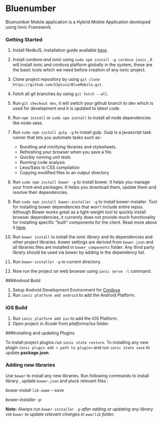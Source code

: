 # Bluenumber

Bluenumber Mobile application is a Hybrid Mobile Application developed using Ionic Framework.

### Getting Started


 1. Install NodeJS, installation guide available [here](https://github.com/nodejs/node-v0.x-archive/wiki/Installing-Node.js-via-package-manager?utm_source=%5Bdeliciuos%5D&utm_medium=twitter#debian-and-ubuntu-based-linux-distributions).
 
 2. Install *cordova and ionic* using `sudo npm install -g cordova ionic` , it will install ionic and cordova platform globally in the system, these are the basic tools which we need before creation of any ionic project.
 3. Clone project repository by using `git clone https://github.com/S3plus2/BlueMobile.git`.
 4. Fetch all git branches by using `git fetch --all`.
 5. Run `git checkout dev`, it will switch your github branch to dev which is used for development and it is updated to latest code. 
 6. Run `npm install` or `sudo npm install` to install all node dependencies like node-sass.
 7. Run `sudo npm install gulp -g` to install gulp. Gulp is a javascript task runner that lets you automate tasks such as-
    * Bundling and minifying libraries and stylesheets.
    * Refreshing your browser when you save a file.
    * Quickly running unit tests
    * Running code analysis
    * Less/Sass to CSS compilation
    * Copying modified files to an output directory
 8. Run `sudo npm install bower -g` to install bower. It helps you manage your front-end packages. It helps you download them, update them and resolve their dependencies.
 9. Run `sudo npm install bower-installer -g` to install bower-installer. Tool for installing bower dependencies that won't include entire repos. Although Bower works great as a light-weight tool to quickly install browser dependencies, it currently does not provide much functionality for installing specific "built" components for the client. Read more about it [here](https://github.com/blittle/bower-installer).
 10. Run `bower install` to install the *ionic library* and its dependencies and other project libraries. *bower* settings are derived from `bower.json`  and all libraries files are installed in `bower_components`  folder. Any third party library should be used via *bower* by adding in the dependency list.
 11. Run `bower-installer -p` in current directory.  
 12. Now run the project on web browser using `ionic serve -l` command.  

###Android Build

 1. Setup Android Development Environment for [Cordova](https://cordova.apache.org/docs/en/4.0.0/guide_platforms_android_index.md.html)
 2. Run `ionic platform add android` to add the Android Platform.

### iOS Build

 1. Run `ionic platform add ios` to add the iOS Platform.
 2. Open project in *Xcode* from *platforms/ios* folder.

###Installing and updating Plugins

To install project plugins run `ionic state restore`.
To installing any new plugin `ionic plugin add < path to plugin>` and run `ionic state save` to update **package.json**.

### Adding new libraries
  Use `bower` to install any new libraries. Run following commands to install library , update `bower.json` and pluck relevant files : 
  
  *bower install `lib-name` --save*
  
  *bower-installer -p*


**Note:** *Always run `bower-installer -p` after adding or updating any library via `bower` to update relevant changes in `www/lib` folder.* 



